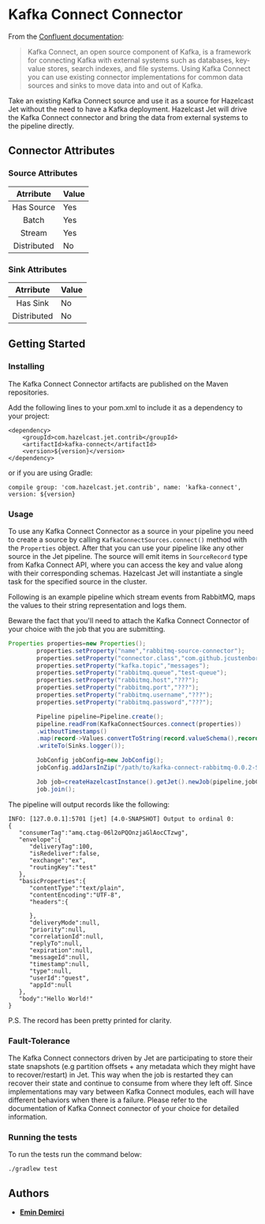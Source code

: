 # Kafka Connect Connector

From the [Confluent documentation](https://docs.confluent.io/current/connect/index.html):
> Kafka Connect, an open source component of Kafka, is a framework for connecting
> Kafka with external systems such as databases, key-value stores, search indexes,
> and file systems. Using Kafka Connect you can use existing connector
> implementations for common data sources and sinks to move data into and out of
> Kafka.

Take an existing Kafka Connect source and use it as a source for Hazelcast Jet
without the need to have a Kafka deployment. Hazelcast Jet will drive the
Kafka Connect connector and bring the data from external systems to the pipeline
directly.

## Connector Attributes

### Source Attributes

|  Atrribute  | Value |
|:-----------:|-------|
| Has Source  | Yes   |
|    Batch    | Yes   |
|   Stream    | Yes   |
| Distributed | No    |

### Sink Attributes

|  Atrribute  | Value |
|:-----------:|-------|
|  Has Sink   | No    |
| Distributed | No    |

## Getting Started

### Installing

The Kafka Connect Connector artifacts are published on the Maven repositories.

Add the following lines to your pom.xml to include it as a dependency to your project:

```
<dependency>
    <groupId>com.hazelcast.jet.contrib</groupId>
    <artifactId>kafka-connect</artifactId>
    <version>${version}</version>
</dependency>
```

or if you are using Gradle:

```
compile group: 'com.hazelcast.jet.contrib', name: 'kafka-connect', version: ${version}
```

### Usage

To use any Kafka Connect Connector as a source in your pipeline you need to
create a source by calling `KafkaConnectSources.connect()` method with the
`Properties` object. After that you can use your pipeline like any other source
in the Jet pipeline. The source will emit items in `SourceRecord` type from
Kafka Connect API, where you can access the key and value along with their
corresponding schemas. Hazelcast Jet will instantiate a single task for the
specified source in the cluster.

Following is an example pipeline which stream events from RabbitMQ, maps the
values to their string representation and logs them.

Beware the fact that you'll need to attach the Kafka Connect Connector of your
choice with the job that you are submitting.

```java
Properties properties=new Properties();
        properties.setProperty("name","rabbitmq-source-connector");
        properties.setProperty("connector.class","com.github.jcustenborder.kafka.connect.rabbitmq.RabbitMQSourceConnector");
        properties.setProperty("kafka.topic","messages");
        properties.setProperty("rabbitmq.queue","test-queue");
        properties.setProperty("rabbitmq.host","???");
        properties.setProperty("rabbitmq.port","???");
        properties.setProperty("rabbitmq.username","???");
        properties.setProperty("rabbitmq.password","???");

        Pipeline pipeline=Pipeline.create();
        pipeline.readFrom(KafkaConnectSources.connect(properties))
        .withoutTimestamps()
        .map(record->Values.convertToString(record.valueSchema(),record.value()))
        .writeTo(Sinks.logger());

        JobConfig jobConfig=new JobConfig();
        jobConfig.addJarsInZip("/path/to/kafka-connect-rabbitmq-0.0.2-SNAPSHOT.zip");

        Job job=createHazelcastInstance().getJet().newJob(pipeline,jobConfig);
        job.join();
```

The pipeline will output records like the following:

```
INFO: [127.0.0.1]:5701 [jet] [4.0-SNAPSHOT] Output to ordinal 0: 
{
   "consumerTag":"amq.ctag-06l2oPQOnzjaGlAocCTzwg",
   "envelope":{
      "deliveryTag":100,
      "isRedeliver":false,
      "exchange":"ex",
      "routingKey":"test"
   },
   "basicProperties":{
      "contentType":"text/plain",
      "contentEncoding":"UTF-8",
      "headers":{

      },
      "deliveryMode":null,
      "priority":null,
      "correlationId":null,
      "replyTo":null,
      "expiration":null,
      "messageId":null,
      "timestamp":null,
      "type":null,
      "userId":"guest",
      "appId":null
   },
   "body":"Hello World!"
}
```

P.S. The record has been pretty printed for clarity.

### Fault-Tolerance

The Kafka Connect connectors driven by Jet are participating to store their state
snapshots (e.g partition offsets + any metadata which they might have to
recover/restart) in Jet. This way when the job is restarted they can recover
their state and continue to consume from where they left off. Since implementations
may vary between Kafka Connect modules, each will have different
behaviors when there is a failure. Please refer to the documentation of Kafka
Connect connector of your choice for detailed information.

### Running the tests

To run the tests run the command below:

```
./gradlew test
```

## Authors

* **[Emin Demirci](https://github.com/eminn)**
